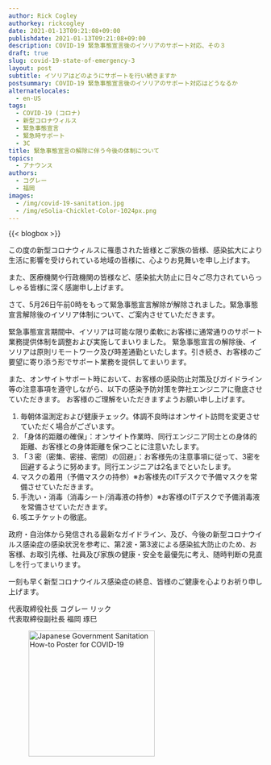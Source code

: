 ```yaml
---
author: Rick Cogley
authorkey: rickcogley
date: 2021-01-13T09:21:08+09:00
publishdate: 2021-01-13T09:21:08+09:00
description: COVID-19 緊急事態宣言後のイソリアのサポート対応、その３
draft: true
slug: covid-19-state-of-emergency-3
layout: post
subtitle: イソリアはどのようにサポートを行い続きますか
postsummary: COVID-19 緊急事態宣言後のイソリアのサポート対応はどうなるか
alternatelocales:
  - en-US
tags:
  - COVID-19 (コロナ)
  - 新型コロナウィルス
  - 緊急事態宣言
  - 緊急時サポート
  - 3C
title: 緊急事態宣言の解除に伴う今後の体制について
topics:
  - アナウンス
authors:
  - コグレー
  - 福岡
images:
  - /img/covid-19-sanitation.jpg
  - /img/eSolia-Chicklet-Color-1024px.png
---
```


{{< blogbox >}}

この度の新型コロナウィルスに罹患された皆様とご家族の皆様、感染拡大により生活に影響を受けられている地域の皆様に、心よりお見舞いを申し上げます。

また、医療機関や行政機関の皆様など、感染拡大防止に日々ご尽力されていらっしゃる皆様に深く感謝申し上げます。

さて、5月26日午前0時をもって緊急事態宣言解除が解除されました。緊急事態宣言解除後のイソリア体制について、ご案内させていただきます。

緊急事態宣言期間中、イソリアは可能な限り柔軟にお客様に通常通りのサポート業務提供体制を調整および実施してまいりました。
緊急事態宣言の解除後、イソリアは原則リモートワーク及び時差通勤といたします。引き続き、お客様のご要望に寄り添う形でサポート業務を提供してまいります。

また、オンサイトサポート時において、お客様の感染防止対策及びガイドライン等の注意事項を遵守しながら、以下の感染予防対策を弊社エンジニアに徹底させていただきます。
お客様のご理解をいただきますようお願い申し上げます。

1. 毎朝体温測定および健康チェック。体調不良時はオンサイト訪問を変更させていただく場合がございます。
1. 「身体的距離の確保」：オンサイト作業時、同行エンジニア同士との身体的距離、お客様との身体距離を保つことに注意いたします。
1. 「３密（密集、密接、密閉）の回避」：お客様先の注意事項に従って、3密を回避するように努めます。同行エンジニアは2名までといたします。
1. マスクの着用（予備マスクの持参）※お客様先のITデスクで予備マスクを常備させていただきます。
1. 手洗い・消毒（消毒シート/消毒液の持参）※お客様のITデスクで予備消毒液を常備させていただきます。
1. 咳エチケットの徹底。

政府・自治体から発信される最新なガイドライン、及び、今後の新型コロナウイルス感染症の感染状況を参考に、第2波・第3波による感染拡大防止のため、お客様、お取引先様、社員及び家族の健康・安全を最優先に考え、随時判断の見直しを行ってまいります。 ​

一刻も早く新型コロナウイルス感染症の終息、皆様のご健康を心よりお祈り申し上げます。

代表取締役社長 コグレー リック  
代表取締役副社長 福岡 琢巳  

<figure class="">
<img class="has-padding-m" width="250" data-caption="COVID-19 Sanitation" alt="Japanese Government Sanitation How-to Poster for COVID-19" src="/img/covid-19-sanitation.jpg" >
</figure>

<br><br><br>
